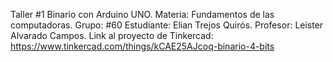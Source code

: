 Taller #1 Binario con Arduino UNO.
Materia: Fundamentos de las computadoras.
Grupo: #60
Estudiante: Elian Trejos Quirós.
Profesor: Leister Alvarado Campos.
Link al proyecto de Tinkercad: https://www.tinkercad.com/things/kCAE25AJcoq-binario-4-bits
